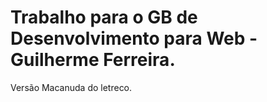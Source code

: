 # Trabalho para o GB de Desenvolvimento para Web - Guilherme Ferreira.


Versão Macanuda do letreco.

